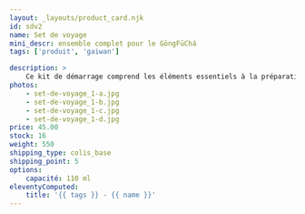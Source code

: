 ```yaml
---
layout: _layouts/product_card.njk
id: sdv2
name: Set de voyage
mini_descr: ensemble complet pour le GōngFūChá
tags: ['produit', 'gaiwan']

description: >
    Ce kit de démarrage comprend les éléments essentiels à la préparation du thé authentique : un 蓋碗 - GàiWǎn, un 茶海 - CháHǎi et trois bols à thé (茶杯 - CháBēi). C'est aussi le compagnon de voyage idéal grâce à sa housse de protection.
photos:
    - set-de-voyage_1-a.jpg
    - set-de-voyage_1-b.jpg
    - set-de-voyage_1-c.jpg
    - set-de-voyage_1-d.jpg
price: 45.00
stock: 16
weight: 550
shipping_type: colis_base
shipping_point: 5
options:
    capacité: 110 ml
eleventyComputed:
    title: '{{ tags }} - {{ name }}'
---
```

